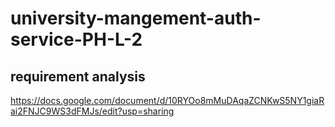 # university-mangement-auth-service-PH-L-2

## requirement analysis
  https://docs.google.com/document/d/10RYOo8mMuDAqaZCNKwS5NY1giaRai2FNJC9WS3dFMJs/edit?usp=sharing